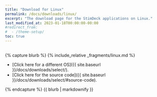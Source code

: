```yaml
---
title: "Download for Linux"
permalink: /docs/downloads/linux/
excerpt: "The download page for the StimDeck applications on Linux."
last_modified_at: 2023-01-18T00:00:00-00:00
#redirect_from:
#  - /theme-setup/
toc: true
---
```


<div class="download-blurbs">

<div class="download-blurb">&nbsp;</div>

<div class="download-blurb">
{% capture blurb %}
{% include_relative _fragments/linux.md %}

- [Click here for a different OS]({{ site.baseurl }}/docs/downloads/select/).
- [Click here for the source code]({{ site.baseurl }}/docs/downloads/select/#source-code).

{% endcapture %}
{{ blurb | markdownify }}
</div>

<div class="download-blurb">&nbsp;</div>

</div>

<div class="download-blurbs">&nbsp;</div>